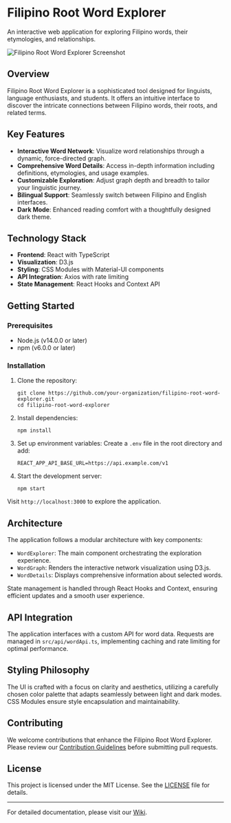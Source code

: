 # Filipino Root Word Explorer

An interactive web application for exploring Filipino words, their etymologies, and relationships.

![Filipino Root Word Explorer Screenshot](screenshot.png)

## Overview

Filipino Root Word Explorer is a sophisticated tool designed for linguists, language enthusiasts, and students. It offers an intuitive interface to discover the intricate connections between Filipino words, their roots, and related terms.

## Key Features

- **Interactive Word Network**: Visualize word relationships through a dynamic, force-directed graph.
- **Comprehensive Word Details**: Access in-depth information including definitions, etymologies, and usage examples.
- **Customizable Exploration**: Adjust graph depth and breadth to tailor your linguistic journey.
- **Bilingual Support**: Seamlessly switch between Filipino and English interfaces.
- **Dark Mode**: Enhanced reading comfort with a thoughtfully designed dark theme.

## Technology Stack

- **Frontend**: React with TypeScript
- **Visualization**: D3.js
- **Styling**: CSS Modules with Material-UI components
- **API Integration**: Axios with rate limiting
- **State Management**: React Hooks and Context API

## Getting Started

### Prerequisites

- Node.js (v14.0.0 or later)
- npm (v6.0.0 or later)

### Installation

1. Clone the repository:
   ```
   git clone https://github.com/your-organization/filipino-root-word-explorer.git
   cd filipino-root-word-explorer
   ```

2. Install dependencies:
   ```
   npm install
   ```

3. Set up environment variables:
   Create a `.env` file in the root directory and add:
   ```
   REACT_APP_API_BASE_URL=https://api.example.com/v1
   ```

4. Start the development server:
   ```
   npm start
   ```

Visit `http://localhost:3000` to explore the application.

## Architecture

The application follows a modular architecture with key components:

- `WordExplorer`: The main component orchestrating the exploration experience.
- `WordGraph`: Renders the interactive network visualization using D3.js.
- `WordDetails`: Displays comprehensive information about selected words.

State management is handled through React Hooks and Context, ensuring efficient updates and a smooth user experience.

## API Integration

The application interfaces with a custom API for word data. Requests are managed in `src/api/wordApi.ts`, implementing caching and rate limiting for optimal performance.

## Styling Philosophy

The UI is crafted with a focus on clarity and aesthetics, utilizing a carefully chosen color palette that adapts seamlessly between light and dark modes. CSS Modules ensure style encapsulation and maintainability.

## Contributing

We welcome contributions that enhance the Filipino Root Word Explorer. Please review our [Contribution Guidelines](CONTRIBUTING.md) before submitting pull requests.

## License

This project is licensed under the MIT License. See the [LICENSE](LICENSE) file for details.

---

For detailed documentation, please visit our [Wiki](https://github.com/your-organization/filipino-root-word-explorer/wiki).